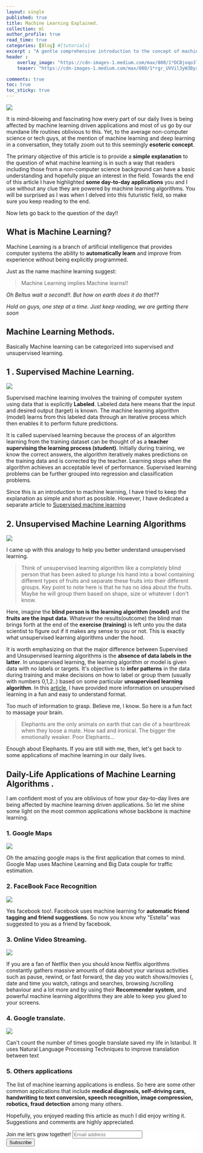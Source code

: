 ```yaml
---
layout: single
published: true
title: Machine Learning Explained.
collection: ml
author_profile: true
read_time: true
categories: [Blog] #[tutorials]
excerpt : "A gentle comprehensive introduction to the concept of machine learning for anyone wishing to have a glimpse of what machine learning is."
header :
    overlay_image: "https://cdn-images-1.medium.com/max/800/1*DCBjoqo3lLcxuthD_cEKQA.png"
    teaser: "https://cdn-images-1.medium.com/max/800/1*rgr_UVVil3yW3ByxyX00ew.png"

comments: true
toc: true
toc_sticky: true
---
```

<div id="fb-root"></div>
<script async defer crossorigin="anonymous" src="https://connect.facebook.net/en_US/sdk.js#xfbml=1&version=v6.0"></script>

![](https://cdn-images-1.medium.com/max/800/1*rgr_UVVil3yW3ByxyX00ew.png)

It is mind-blowing and fascinating how every part of our daily lives is being affected by machine learning driven applications and most of us go by our mundane life routines oblivious to this. Yet, to the average non-computer science or tech guys, at the mention of machine learning and deep learning in a conversation, they totally zoom out to this seemingly **esoteric concept**.

The primary objective of this article is to provide a **simple explanation** to the question of what machine learning is in such a way that readers including those from a non-computer science background can have a basic understanding and hopefully pique an interest in the field. Towards the end of this article I have highlighted **some day-to-day applications** you and I use without any clue they are powered by machine learning algorithms. You will be surprised as I was when I delved into this futuristic field, so make sure you keep reading to the end.

Now lets go back to the question of the day!!

## What is Machine Learning?

Machine Learning is a branch of artificial intelligence that provides computer systems the ability to **automatically learn** and improve from experience without being explicitly programmed.

Just as the name machine learning suggest:
> Machine Learning implies Machine learns!!

*Oh Beltus wait a second!!. But how on earth does it do that??*

*Hold on guys, one step at a time. Just keep reading, we are getting there soon*


## Machine Learning Methods.

Basically Machine learning can be categorized into supervised and unsupervised learning.

## 1 . Supervised Machine Learning.
![](https://cdn-images-1.medium.com/max/800/1*QBU299rVUhUvh1Mey4KF2w.jpeg)

Supervised machine learning involves the training of computer system using data that is explicitly **Labeled**. Labeled data here means that the input and desired output (target) is known. The machine learning algorithm (model) learns from this labeled data through an iterative process which then enables it to perform future predictions.

It is called supervised learning because the process of an algorithm learning from the training dataset can be thought of as a **teacher supervising the learning process (student)**. Initially during training, we know the correct answers, the algorithm iteratively makes predictions on the training data and is corrected by the teacher. Learning stops when the algorithm achieves an acceptable level of performance. Supervised learning problems can be further grouped into regression and classification problems.

Since this is an introduction to machine learning, I have tried to keep the explanation as simple and short as possible. However, I have dedicated a separate article to [Supervised machine learning](https://beltus.github.io/vision/blog/supervised-unsupervised-learning/)


## 2. Unsupervised Machine Learning Algorithms

![](https://cdn-images-1.medium.com/max/800/1*--uTgnqvscJqg1acuqqd5Q.png)

I came up with this analogy to help you better understand unsupervised learning.
>Think of unsupervised learning algorithm like a completely blind person that has been asked to plunge his hand into a bowl containing different types of fruits and separate these fruits into their different groups. Key point to note here is that he has no idea about the fruits. Maybe he will group them based on shape, size or whatever I don't know.

Here, imagine the **blind person is the learning algorithm (model)** and the **fruits are the input data**. Whatever the results(outcome) the blind man brings forth at the end of the **exercise (training)** is left unto you the data scientist to figure out if it makes any sense to you or not. This is exactly what unsupervised learning algorithms under the hood.

It is worth emphasizing on that the major difference between Supervised and Unsupervised learning algorithms is the **absence of data labels in the latter**. In unsupervised learning, the learning algorithm or model is given data with no labels or targets. It's objective is to **infer patterns** in the data during training and make decisions on how to label or group them (usually with numbers 0,1,2..) based on some particular **unsupervised learning algorithm**. In this [article](https://beltus.github.io/vision/blog/supervised-unsupervised-learning/), I have provided more information on unsupervised learning in a fun and easy to understand format.

Too much of information to grasp. Believe me, I know. So here is a fun fact to massage your brain.
> Elephants are the only animals on earth that can die of a heartbreak when they loose a mate. How sad and ironical. The bigger the emotionally weaker. Poor Elephants...

Enough about Elephants. If you are still with me, then, let's get back to some applications of machine learning in our daily lives.

## Daily-Life Applications of Machine Learning Algorithms .
I am confident most of you are oblivious of how your day-to-day lives are being affected by machine learning driven applications. So let me shine some light on the most common applications whose backbone is machine learning.

### 1. Google Maps
![](https://cdn-images-1.medium.com/max/600/1*Z9ny2RHdLVE9XgxKD8R7eA.jpeg)

Oh the amazing google maps is the first application that comes to mind. Google Map uses Machine Learning and Big Data couple for traffic estimation.

### 2. FaceBook Face Recognition
![](https://cdn-images-1.medium.com/max/800/1*JEXPSKSZyva-ffOkiWdL6w.png)

Yes facebook too!. Facebook uses machine learning for **automatic friend tagging and friend suggestions**. So now you know why "Estella" was suggested to you as a friend by facebook.

### 3. Online Video Streaming.
![](https://cdn-images-1.medium.com/max/800/1*1UcE_0pfUwYnqtTkAEkEsg.jpeg)

If you are a fan of Netflix then you should know Netflix algorithms constantly gathers massive amounts of data about your various activities such as pause, rewind, or fast forward, the day you watch shows/movies (, date and time you watch, ratings and searches, browsing /scrolling behaviour and a lot more and by using their **Recommender system**, and powerful machine learning algorithms they are able to keep you glued to your screens.

### 4. Google translate.
![](https://cdn-images-1.medium.com/max/800/1*6A-QTGYj6ArwbHOUZmzTLQ.jpeg)

Can't count the number of times google translate saved my life in Istanbul. It uses Natural Language Processing Techniques to improve translation between text


### 5. Others applications
The list of machine learning applications is endless. So here are some other common applications that include **medical diagnosis, self-driving cars, handwriting to text conversion, speech recognition, image compression, robotics, fraud detection** among many others.

Hopefully, you enjoyed reading this article as much I did enjoy writing it. Suggestions and comments are highly appreciated.

<!-- Begin Mailchimp Signup Form -->
<link href="//cdn-images.mailchimp.com/embedcode/horizontal-slim-10_7.css" rel="stylesheet" type="text/css">
<style type="text/css">
	#mc_embed_signup{background:#fff; clear:left; font:14px Helvetica,Arial,sans-serif; width:100%;}
	/* Add your own Mailchimp form style overrides in your site stylesheet or in this style block.
	   We recommend moving this block and the preceding CSS link to the HEAD of your HTML file. */
</style>
<div id="mc_embed_signup">
<form action="https://github.us18.list-manage.com/subscribe/post?u=af24155f302fd6d6bb6913dc9&amp;id=7833f07b03" method="post" id="mc-embedded-subscribe-form" name="mc-embedded-subscribe-form" class="validate" target="_blank" novalidate>
    <div id="mc_embed_signup_scroll">
	<label for="mce-EMAIL">Join me let's grow together!</label>
	<input type="email" value="" name="EMAIL" class="email" id="mce-EMAIL" placeholder="Email address" required>
    <!-- real people should not fill this in and expect good things - do not remove this or risk form bot signups-->
    <div style="position: absolute; left: -5000px;" aria-hidden="true"><input type="text" name="b_af24155f302fd6d6bb6913dc9_7833f07b03" tabindex="-1" value=""></div>
    <div class="clear"><input type="submit" value="Subscribe" name="subscribe" id="mc-embedded-subscribe" class="button"></div>
    </div>
</form>
</div>

<!-- End Mailchimp Signup Form -->


<div class="fb-comments" data-href="https://beltus.github.io/vision/blog/what-is-machine-learning/" data-width="450" data-numposts="10"></div>
